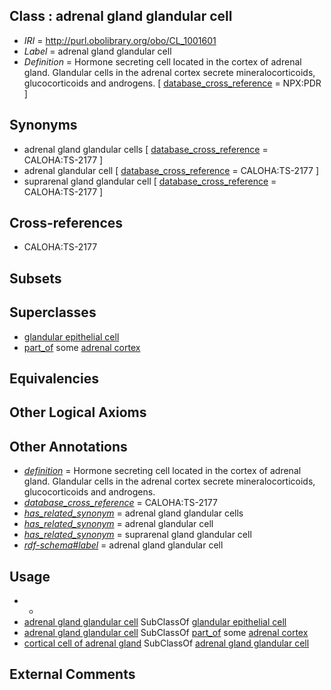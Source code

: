 
## Class : adrenal gland glandular cell

 * *IRI* = http://purl.obolibrary.org/obo/CL_1001601
 * *Label* = adrenal gland glandular cell
 * *Definition* = Hormone secreting cell located in the cortex of adrenal gland. Glandular cells in the adrenal cortex secrete mineralocorticoids, glucocorticoids and androgens. [ [database_cross_reference](../../ef/oboInOwl#hasDbXref.md) = NPX:PDR ]

## Synonyms

 * adrenal gland glandular cells [ [database_cross_reference](../../ef/oboInOwl#hasDbXref.md) = CALOHA:TS-2177 ]
 * adrenal glandular cell [ [database_cross_reference](../../ef/oboInOwl#hasDbXref.md) = CALOHA:TS-2177 ]
 * suprarenal gland glandular cell [ [database_cross_reference](../../ef/oboInOwl#hasDbXref.md) = CALOHA:TS-2177 ]

## Cross-references

 * CALOHA:TS-2177

## Subsets


## Superclasses

 * [glandular epithelial cell](../../CL/50/CL_0000150.md)
 * [part_of](../../BFO/50/BFO_0000050.md) some [adrenal cortex](../../UBERON/35/UBERON_0001235.md)

## Equivalencies


## Other Logical Axioms


## Other Annotations

 * *[definition](../../IAO/15/IAO_0000115.md)* = Hormone secreting cell located in the cortex of adrenal gland. Glandular cells in the adrenal cortex secrete mineralocorticoids, glucocorticoids and androgens.
 * *[database_cross_reference](../../ef/oboInOwl#hasDbXref.md)* = CALOHA:TS-2177
 * *[has_related_synonym](../../ym/oboInOwl#hasRelatedSynonym.md)* = adrenal gland glandular cells
 * *[has_related_synonym](../../ym/oboInOwl#hasRelatedSynonym.md)* = adrenal glandular cell
 * *[has_related_synonym](../../ym/oboInOwl#hasRelatedSynonym.md)* = suprarenal gland glandular cell
 * *[rdf-schema#label](../../el/rdf-schema#label.md)* = adrenal gland glandular cell

## Usage

 * -
 * [adrenal gland glandular cell](../../CL/01/CL_1001601.md) SubClassOf [glandular epithelial cell](../../CL/50/CL_0000150.md)
 * [adrenal gland glandular cell](../../CL/01/CL_1001601.md) SubClassOf [part_of](../../BFO/50/BFO_0000050.md) some [adrenal cortex](../../UBERON/35/UBERON_0001235.md)
 * [cortical cell of adrenal gland](../../CL/97/CL_0002097.md) SubClassOf [adrenal gland glandular cell](../../CL/01/CL_1001601.md)

## External Comments

